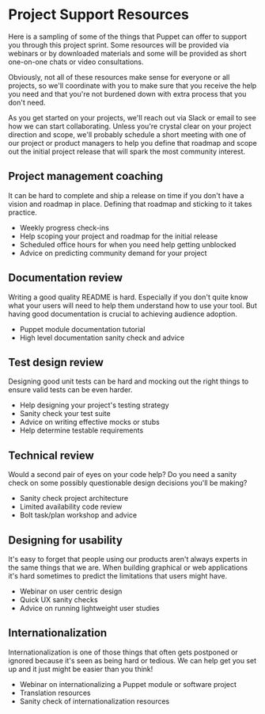 # Project Support Resources

Here is a sampling of some of the things that Puppet can offer to support you
through this project sprint. Some resources will be provided via webinars or by
downloaded materials and some will be provided as short one-on-one chats or
video consultations.

Obviously, not all of these resources make sense for everyone or all projects,
so we'll coordinate with you to make sure that you receive the help you need and
that you're not burdened down with extra process that you don't need.

As you get started on your projects, we'll reach out via Slack or email to see
how we can start collaborating. Unless you're crystal clear on your project
direction and scope, we'll probably schedule a short meeting with one of our
project or product managers to help you define that roadmap and scope out the
initial project release that will spark the most community interest.

## Project management coaching
It can be hard to complete and ship a release on time if you don't have a vision
and roadmap in place. Defining that roadmap and sticking to it takes practice.

* Weekly progress check-ins
* Help scoping your project and roadmap for the initial release
* Scheduled office hours for when you need help getting unblocked
* Advice on predicting community demand for your project

## Documentation review
Writing a good quality README is hard. Especially if you don't quite know what
your users will need to help them understand how to use your tool. But having
good documentation is crucial to achieving audience adoption.

* Puppet module documentation tutorial
* High level documentation sanity check and advice

## Test design review
Designing good unit tests can be hard and mocking out the right things to ensure
valid tests can be even harder.

* Help designing your project's testing strategy
* Sanity check your test suite
* Advice on writing effective mocks or stubs
* Help determine testable requirements

## Technical review
Would a second pair of eyes on your code help? Do you need a sanity check on
some possibly questionable design decisions you'll be making?

* Sanity check project architecture
* Limited availability code review
* Bolt task/plan workshop and advice

## Designing for usability
It's easy to forget that people using our products aren't always experts in the
same things that we are. When building graphical or web applications it's hard
sometimes to predict the limitations that users might have.

* Webinar on user centric design
* Quick UX sanity checks
* Advice on running lightweight user studies

## Internationalization
Internationalization is one of those things that often gets postponed or ignored
because it's seen as being hard or tedious. We can help get you set up and it
just might be easier than you think!

* Webinar on internationalizing a Puppet module or software project
* Translation resources
* Sanity check of internationalization resources 
